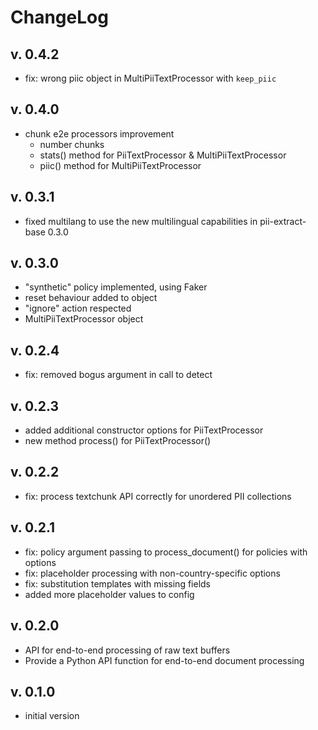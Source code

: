 # ChangeLog

## v. 0.4.2
 * fix: wrong piic object in MultiPiiTextProcessor with `keep_piic`

## v. 0.4.0
 * chunk e2e processors improvement
    - number chunks
    - stats() method for PiiTextProcessor & MultiPiiTextProcessor
	- piic() method for MultiPiiTextProcessor

## v. 0.3.1
 * fixed multilang to use the new multilingual capabilities in
   pii-extract-base 0.3.0

## v. 0.3.0
 * "synthetic" policy implemented, using Faker
 * reset behaviour added to object
 * "ignore" action respected
 * MultiPiiTextProcessor object

## v. 0.2.4
 * fix: removed bogus argument in call to detect

## v. 0.2.3
 * added additional constructor options for PiiTextProcessor
 * new method process() for PiiTextProcessor()

## v. 0.2.2
 * fix: process textchunk API correctly for unordered PII collections

## v. 0.2.1
 * fix: policy argument passing to process_document() for policies with options
 * fix: placeholder processing with non-country-specific options
 * fix: substitution templates with missing fields
 * added more placeholder values to config

## v. 0.2.0
 * API for end-to-end processing of raw text buffers
 * Provide a Python API function for end-to-end document processing

## v. 0.1.0
 * initial version
